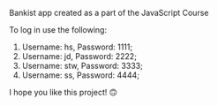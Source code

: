 Bankist app created as a part of the JavaScript Course

To log in use the following:

1. Username: hs, Password: 1111;
2. Username: jd, Password: 2222;
3. Username: stw, Password: 3333;
4. Username: ss, Password: 4444;

I hope you like this project! 🙃
